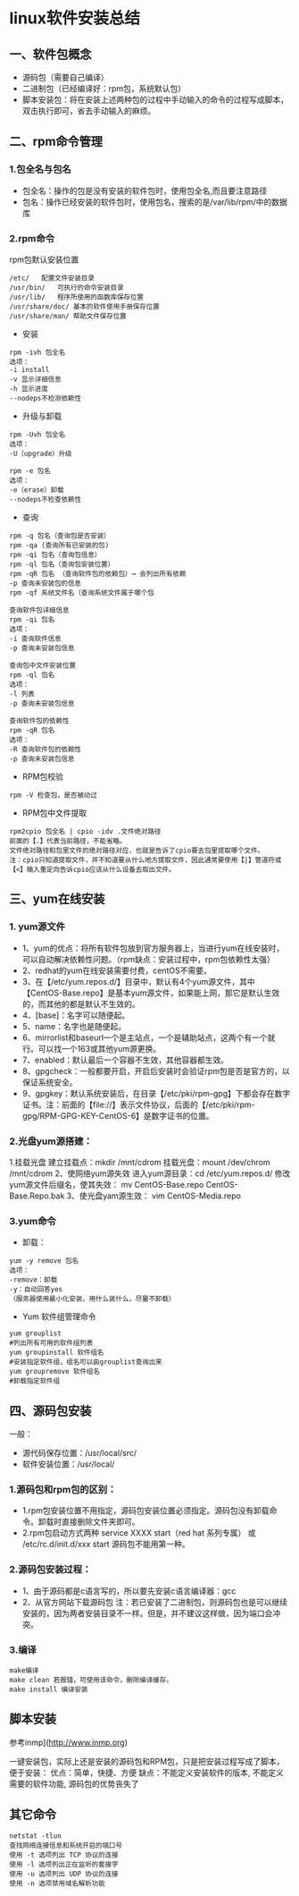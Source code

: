 
# linux软件安装总结

## 一、软件包概念
- 源码包（需要自己编译）
- 二进制包（已经编译好：rpm包，系统默认包）
- 脚本安装包：将在安装上述两种包的过程中手动输入的命令的过程写成脚本，双击执行即可，省去手动输入的麻烦。

## 二、rpm命令管理                
### 1.包全名与包名
- 包全名：操作的包是没有安装的软件包时，使用包全名,而且要注意路径
- 包名：操作已经安装的软件包时，使用包名，搜索的是/var/lib/rpm/中的数据库

### 2.rpm命令

rpm包默认安装位置
```
/etc/	配置文件安装目录
/usr/bin/	可执行的命令安装目录
/usr/lib/	程序所使用的函数库保存位置
/usr/share/doc/	基本的软件使用手册保存位置
/usr/share/man/	帮助文件保存位置
```

- 安装

```
rpm -ivh 包全名
选项：
-i install
-v 显示详细信息
-h 显示进度
--nodeps不检测依赖性
```

- 升级与卸载

```
rpm -Uvh 包全名
选项：
-U（upgrade）升级
```

```
rpm -e 包名
选项：
-e（erase）卸载
--nodeps不检查依赖性
```

- 查询

```
rpm -q 包名（查询包是否安装）
rpm -qa (查询所有已安装的包)
rpm -qi 包名（查询包信息）
rpm -ql 包名（查询包安装位置）
rpm -qR 包名 （查询软件包的依赖包）→ 会列出所有依赖
-p 查询未安装包的信息
rpm -qf 系统文件名（查询系统文件属于哪个包
```

```
查询软件包详细信息
rpm -qi 包名
选项：
-i 查询软件信息
-p 查询未安装包信息
```

```
查询包中文件安装位置
rpm -ql 包名
选项：
-l 列表
-p 查询未安装包信息
```

```
查询软件包的依赖性
rpm -qR 包名
选项：
-R 查询软件包的依赖性
-p 查询未安装包信息
```

- RPM包校验

```
rpm -V 检查包，是否被动过
```

- RPM包中文件提取

```
rpm2cpio 包全名 | cpio -idv .文件绝对路径 
前面的【.】代表当前路径，不能省略。
文件绝对路径和包里文件的绝对路径对应，也就是告诉了cpio要去包里提取哪个文件。
注：cpio只知道提取文件，并不知道要从什么地方提取文件，因此通常要使用【|】管道符或【<】输入重定向告诉cpio应该从什么设备去取出文件。
```

## 三、yum在线安装

### 1. yum源文件
- 1、yum的优点：将所有软件包放到官方服务器上，当进行yum在线安装时，可以自动解决依赖性问题。（rpm缺点：安装过程中，rpm包依赖性太强）
- 2、redhat的yum在线安装需要付费，centOS不需要。
- 3、在【/etc/yum.repos.d/】目录中，默认有4个yum源文件，其中【CentOS-Base.repo】是基本yum源文件，如果能上网，那它是默认生效的，而其他的都是默认不生效的。
- 4、[base]：名字可以随便起。
- 5、name：名字也是随便起。
- 6、mirrorlist和baseurl一个是主站点，一个是辅助站点，这两个有一个就行。可以找一个163或其他yum源更换。
- 7、enabled：默认最后一个容器不生效，其他容器都生效。
- 8、gpgcheck：一般都要开启，开启后安装时会验证rpm包是否是官方的，以保证系统安全。
- 9、gpgkey：默认系统安装后，在目录【/etc/pki/rpm-gpg】下都会存在数字证书。注：前面的【file://】表示文件协议，后面的【/etc/pki/rpm-gpg/RPM-GPG-KEY-CentOS-6】是数字证书的位置。


### 2.光盘yum源搭建：
1.挂载光盘
  建立挂载点：mkdir /mnt/cdrom
  挂载光盘：mount /dev/chrom /mnt/cdrom
2、使网络yum源失效
  进入yum源目录：cd /etc/yum.repos.d/
  修改yum源文件后缀名，使其失效：
  mv CentOS-Base.repo CentOS-Base.Repo.bak
3、使光盘yam源生效：
  vim CentOS-Media.repo

### 3.yum命令

- 卸载：

```
yum -y remove 包名
选项：
-remove：卸载
-y：自动回答yes
（服务器使用最小化安装，用什么装什么，尽量不卸载）
```

- Yum 软件组管理命令

```
yum grouplist
#列出所有可用的软件组列表
yum groupinstall 软件组名
#安装指定软件组，组名可以由grouplist查询出来
yum groupremove 软件组名
#卸载指定软件组
```

## 四、源码包安装

一般：
- 源代码保存位置：/usr/local/src/
- 软件安装位置：/usr/local/

### 1.源码包和rpm包的区别：
- 1.rpm包安装位置不用指定，源码包安装位置必须指定。源码包没有卸载命令。卸载时直接删除文件夹即可。
- 2.rpm包启动方式两种 service XXXX start（red hat 系列专属） 或 /etc/rc.d/init.d/xxx start
源码包不能用第一种。

### 2.源码包安装过程：
- 1、由于源码都是c语言写的，所以要先安装c语言编译器：gcc
- 2、从官方网站下载源码包
注：若已安装了二进制包，则源码包也是可以继续安装的，因为两者安装目录不一样。但是，并不建议这样做，因为端口会冲突。

### 3.编译

```
make编译
make clean 若报错，可使用该命令，删除编译缓存。
make install 编译安装
```

## 脚本安装

参考inmp](http://www.inmp.org)

一键安装包，实际上还是安装的源码包和RPM包，只是把安装过程写成了脚本，便于安装：
  优点：简单，快捷、方便
  缺点：不能定义安装软件的版本, 不能定义需要的软件功能, 源码包的优势丧失了
	
	
## 其它命令	
```
netstat -tlun
查找网络连接信息和系统开启的端口号
使用 -t 选项列出 TCP 协议的连接
使用 -l 选项列出正在监听的套接字
使用 -u 选项列出 UDP 协议的连接
使用 -n 选项禁用域名解析功能
```

